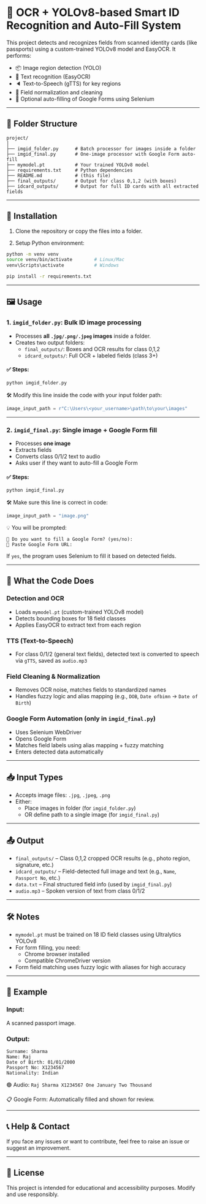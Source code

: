 # 🪪 OCR + YOLOv8-based Smart ID Recognition and Auto-Fill System

This project detects and recognizes fields from scanned identity cards (like passports) using a custom-trained YOLOv8 model and EasyOCR. It performs:

- 📦 Image region detection (YOLO)
- 🧠 Text recognition (EasyOCR)
- 🔈 Text-to-Speech (gTTS) for key regions
- 📝 Field normalization and cleaning
- 🧾 Optional auto-filling of Google Forms using Selenium

---

## 📁 Folder Structure

```
project/
│
├── imgid_folder.py      # Batch processor for images inside a folder
├── imgid_final.py       # One-image processor with Google Form auto-fill
├── mymodel.pt           # Your trained YOLOv8 model
├── requirements.txt     # Python dependencies
├── README.md            # (this file)
├── final_outputs/       # Output for class 0,1,2 (with boxes)
├── idcard_outputs/      # Output for full ID cards with all extracted fields
```

---

## 🔧 Installation

1. Clone the repository or copy the files into a folder.

2. Setup Python environment:

```bash
python -m venv venv
source venv/bin/activate        # Linux/Mac
venv\Scripts\activate           # Windows

pip install -r requirements.txt
```

---


## 🖼️ Usage

### 1. `imgid_folder.py`: Bulk ID image processing

- Processes **all `.jpg/.png/.jpeg` images** inside a folder.
- Creates two output folders:
  - `final_outputs/`: Boxes and OCR results for class 0,1,2
  - `idcard_outputs/`: Full OCR + labeled fields (class 3+)

#### ✅ Steps:

```bash
python imgid_folder.py
```

🛠 Modify this line inside the code with your input folder path:

```python
image_input_path = r"C:\Users\<your_username>\path\to\your\images"
```

---

### 2. `imgid_final.py`: Single image + Google Form fill

- Processes **one image**
- Extracts fields
- Converts class 0/1/2 text to audio
- Asks user if they want to auto-fill a Google Form

#### ✅ Steps:

```bash
python imgid_final.py
```

🛠 Make sure this line is correct in code:

```python
image_input_path = "image.png"
```

💡 You will be prompted:

```
📨 Do you want to fill a Google Form? (yes/no):
🔗 Paste Google Form URL:
```

If `yes`, the program uses Selenium to fill it based on detected fields.

---

## 🧠 What the Code Does

### Detection and OCR
- Loads `mymodel.pt` (custom-trained YOLOv8 model)
- Detects bounding boxes for 18 field classes
- Applies EasyOCR to extract text from each region

### TTS (Text-to-Speech)
- For class 0/1/2 (general text fields), detected text is converted to speech via `gTTS`, saved as `audio.mp3`

### Field Cleaning & Normalization
- Removes OCR noise, matches fields to standardized names
- Handles fuzzy logic and alias mapping (e.g., `DOB`, `Date ofbimn` → `Date of Birth`)

### Google Form Automation (only in `imgid_final.py`)
- Uses Selenium WebDriver
- Opens Google Form
- Matches field labels using alias mapping + fuzzy matching
- Enters detected data automatically

---

## 📥 Input Types

- Accepts image files: `.jpg`, `.jpeg`, `.png`
- Either:
  - Place images in folder (for `imgid_folder.py`)
  - OR define path to a single image (for `imgid_final.py`)

---

## 📤 Output

- `final_outputs/` – Class 0,1,2 cropped OCR results (e.g., photo region, signature, etc.)
- `idcard_outputs/` – Field-detected full image and text (e.g., `Name`, `Passport No`, etc.)
- `data.txt` – Final structured field info (used by `imgid_final.py`)
- `audio.mp3` – Spoken version of text from class 0/1/2

---

## 🛠 Notes

- `mymodel.pt` must be trained on 18 ID field classes using Ultralytics YOLOv8
- For form filling, you need:
  - Chrome browser installed
  - Compatible ChromeDriver version
- Form field matching uses fuzzy logic with aliases for high accuracy

---

## 🧪 Example

### Input:
A scanned passport image.

### Output:
```
Surname: Sharma
Name: Raj
Date of Birth: 01/01/2000
Passport No: X1234567
Nationality: Indian
```

🟢 Audio: `Raj Sharma X1234567 One January Two Thousand`

📋 Google Form: Automatically filled and shown for review.

---

## 📞 Help & Contact

If you face any issues or want to contribute, feel free to raise an issue or suggest an improvement.

---

## 📄 License

This project is intended for educational and accessibility purposes. Modify and use responsibly.
